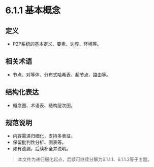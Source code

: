 # 6.1.1 基本概念

## 定义
- P2P系统的基本定义、要素、边界、环境等。

## 相关术语
- 节点、对等体、分布式哈希表、超节点、路由等。

## 结构化表达
- 概念图、术语表、结构层次图。

## 规范说明
- 内容需递归细化，支持多表征。
- 保留批判性分析、图表等。
- 如有遗漏，后续补全并说明。

> 本文件为递归细化起点，后续可继续分解为6.1.1.1、6.1.1.2等子主题。 